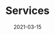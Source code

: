 ---
title: "Services"
date: "2021-03-15"
draft: false
authors: ["Jian Wei Tay"]
imagecaption: "This is an example image."
---